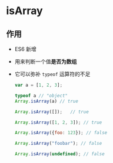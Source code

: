 # isArray

## 作用

+ ES6 新增

+ 用来判断一个值**是否为数组**

+ 它可以弥补 `typeof` 运算符的不足

    ```js
    var a = [1, 2, 3];

    typeof a // "object"
    Array.isArray(a) // true
    ```

    ```js
    Array.isArray([]);   // true
    ```

    ```js
    Array.isArray([1, 2, 3]); // true

    Array.isArray({foo: 123}); // false

    Array.isArray("foobar"); // false

    Array.isArray(undefined); // false
    ```
